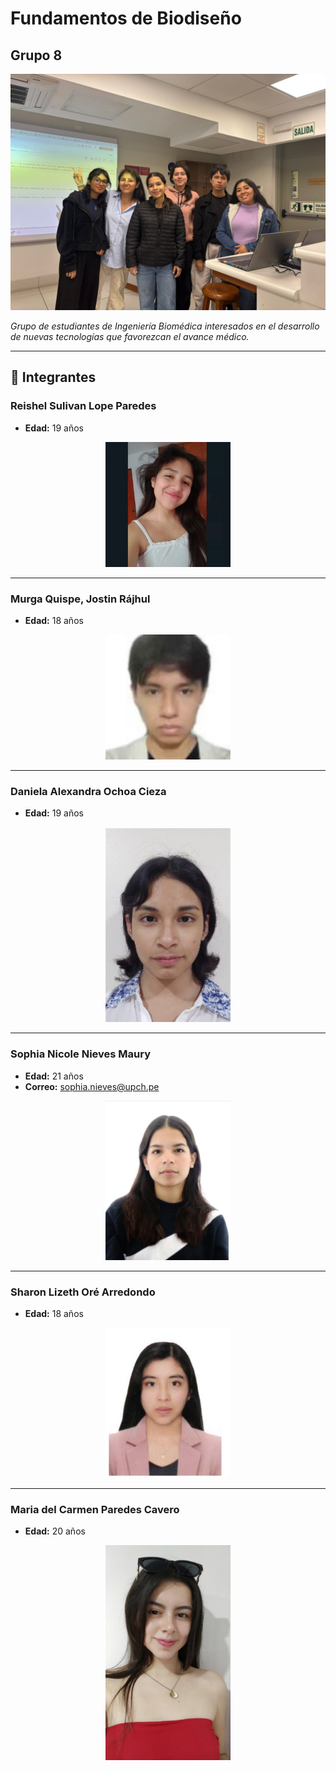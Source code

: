 # Fundamentos de Biodiseño  
## Grupo 8

<p align="center">
  <img src="https://github.com/reishelsulivan/funbio/blob/main/Imagenes/2c069289-7bae-46af-8dbd-feee26bf4829.jpg" alt="Imagen GRUPAL" width="600"/>
</p>

*Grupo de estudiantes de Ingeniería Biomédica interesados en el desarrollo de nuevas tecnologías que favorezcan el avance médico.*

---

## 👥 Integrantes

### Reishel Sulivan Lope Paredes  
- **Edad:** 19 años  
<p align="center">
  <img src="https://github.com/reishelsulivan/funbio/blob/main/Imagenes/FOTO%20Reishel.jfif" alt="Imagen REISHEL" width="200"/>
</p>

---

### Murga Quispe, Jostin Rájhul  
- **Edad:** 18 años  
<p align="center">
  <img src="https://github.com/reishelsulivan/funbio/blob/main/Imagenes/FOTO%20Jostin.jpeg" alt="Imagen JOSTIN" width="200"/>
</p>

---

### Daniela Alexandra Ochoa Cieza  
- **Edad:** 19 años  
<p align="center">
  <img src="https://github.com/reishelsulivan/funbio/blob/main/Imagenes/FOTO%20DANIELA.jpg" alt="Imagen DANIELA" width="200"/>
</p>

---

### Sophia Nicole Nieves Maury  
- **Edad:** 21 años
- **Correo:** sophia.nieves@upch.pe 
<p align="center">
  <img src="https://github.com/reishelsulivan/funbio/blob/main/Imagenes/FOTO%20Sophia.jpeg" alt="Imagen NICOLE" width="200"/>
</p>

---

### Sharon Lizeth Oré Arredondo  
- **Edad:** 18 años  
<p align="center">
  <img src="https://github.com/reishelsulivan/funbio/blob/main/Imagenes/FOTO%20SHARON.jpg" alt="Imagen LIZETH" width="200"/>
</p>

---

### Maria del Carmen Paredes Cavero  
- **Edad:** 20 años  
<p align="center">
  <img src="https://github.com/reishelsulivan/funbio/blob/main/Imagenes/FOTO%20Maria.jpeg" alt="Imagen MARIA" width="200"/>
</p>
